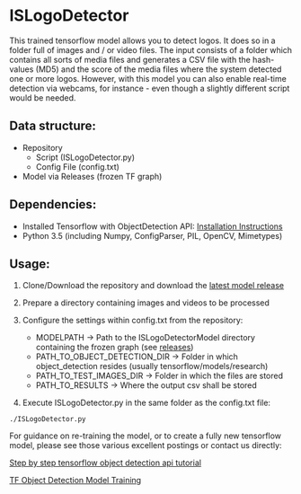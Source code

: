 # ISLogoDetector
This trained tensorflow model allows you to detect logos. It does so in a folder full of images and / or video files. The input consists of a folder which contains all sorts of media files and generates a CSV file with the hash-values (MD5) and the score of the media files where the system detected one or more logos. However, with this model you can also enable real-time detection via webcams, for instance - even though a slightly different script would be needed.

## Data structure:
- Repository
  - Script (ISLogoDetector.py)
  - Config File (config.txt)
- Model via Releases (frozen TF graph)


## Dependencies:
- Installed Tensorflow with ObjectDetection API: [Installation Instructions](https://github.com/tensorflow/models/blob/master/research/object_detection/g3doc/installation.md)
- Python 3.5 (including Numpy, ConfigParser, PIL, OpenCV, Mimetypes)

## Usage:
1) Clone/Download the repository and download the [latest model release](https://github.com/bkpifc/ISLogoDetector/releases)

2) Prepare a directory containing images and videos to be processed

3) Configure the settings within config.txt from the repository:
   - MODELPATH → Path to the ISLogoDetectorModel directory containing the frozen graph (see [releases](https://github.com/bkpifc/ISLogoDetector/releases))
   - PATH_TO_OBJECT_DETECTION_DIR → Folder in which object_detection resides (usually tensorflow/models/research)
   - PATH_TO_TEST_IMAGES_DIR → Folder in which the files are stored
   - PATH_TO_RESULTS → Where the output csv shall be stored

4) Execute ISLogoDetector.py in the same folder as the config.txt file:

`./ISLogoDetector.py`

For guidance on re-training the model, or to create a fully new tensorflow model, please see those various excellent postings or contact us directly: 

[Step by step tensorflow object detection api tutorial](https://medium.com/@WuStangDan/step-by-step-tensorflow-object-detection-api-tutorial-part-1-selecting-a-model-a02b6aabe39e)

[TF Object Detection Model Training](https://gist.github.com/douglasrizzo/c70e186678f126f1b9005ca83d8bd2ce)
